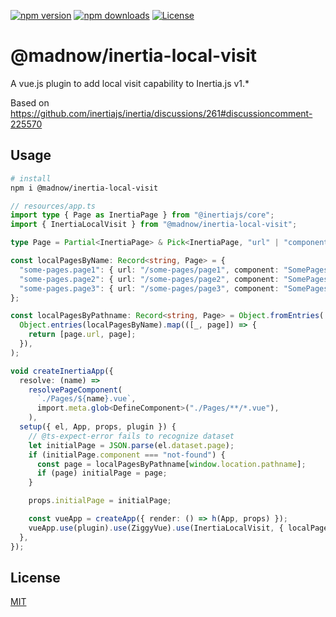 <p>
  <a href="https://www.npmjs.com/package/@madnow/inertia-local-visit"><img src="https://img.shields.io/npm/v/%40madnow%2Finertia-local-visit" alt="npm version"></a>
  <a href="https://www.npmjs.com/package/@madnow/inertia-local-visit"><img src="https://img.shields.io/npm/dt/%40madnow%2Finertia-local-visit" alt="npm downloads"></a>
  <a href="https://github.com/madnowruzi/inertia-local-visit/blob/main/LICENSE"><img src="https://img.shields.io/github/license/madnowruzi/inertia-local-visit" alt="License"></a>
</p>

# @madnow/inertia-local-visit

A vue.js plugin to add local visit capability to Inertia.js v1.\*

Based on https://github.com/inertiajs/inertia/discussions/261#discussioncomment-225570

## Usage

```sh
# install
npm i @madnow/inertia-local-visit
```

```ts
// resources/app.ts
import type { Page as InertiaPage } from "@inertiajs/core";
import { InertiaLocalVisit } from "@madnow/inertia-local-visit";

type Page = Partial<InertiaPage> & Pick<InertiaPage, "url" | "component">;

const localPagesByName: Record<string, Page> = {
  "some-pages.page1": { url: "/some-pages/page1", component: "SomePages/Page1" },
  "some-pages.page2": { url: "/some-pages/page2", component: "SomePages/Page2" },
  "some-pages.page3": { url: "/some-pages/page3", component: "SomePages/Page3" },
};

const localPagesByPathname: Record<string, Page> = Object.fromEntries(
  Object.entries(localPagesByName).map(([_, page]) => {
    return [page.url, page];
  }),
);

void createInertiaApp({
  resolve: (name) =>
    resolvePageComponent(
      `./Pages/${name}.vue`,
      import.meta.glob<DefineComponent>("./Pages/**/*.vue"),
    ),
  setup({ el, App, props, plugin }) {
    // @ts-expect-error fails to recognize dataset
    let initialPage = JSON.parse(el.dataset.page);
    if (initialPage.component === "not-found") {
      const page = localPagesByPathname[window.location.pathname];
      if (page) initialPage = page;
    }

    props.initialPage = initialPage;

    const vueApp = createApp({ render: () => h(App, props) });
    vueApp.use(plugin).use(ZiggyVue).use(InertiaLocalVisit, { localPagesByName }).mount(el);
  },
});
```

## License

[MIT](./LICENSE)
